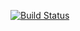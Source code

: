 [![Build Status](https://travis-ci.org/SantoDE/datahamster.svg?branch=master)](https://travis-ci.org/SantoDE/datahamster)
